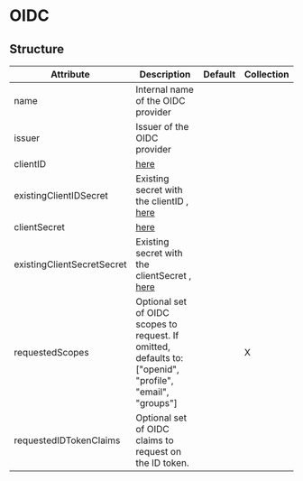 # OIDC 
 

## Structure 
 

| Attribute                  | Description                                                                                                | Default | Collection  |
| -------------------------- | ---------------------------------------------------------------------------------------------------------- | ------- | ----------  |
| name                       | Internal name of the OIDC provider                                                                         |         |             |
| issuer                     | Issuer of the OIDC provider                                                                                |         |             |
| clientID                   | [here](secret/Secret.md)                                                                                   |         |             |
| existingClientIDSecret     | Existing secret with the clientID , [here](secret/Existing.md)                                             |         |             |
| clientSecret               | [here](secret/Secret.md)                                                                                   |         |             |
| existingClientSecretSecret | Existing secret with the clientSecret , [here](secret/Existing.md)                                         |         |             |
| requestedScopes            | Optional set of OIDC scopes to request. If omitted, defaults to: ["openid", "profile", "email", "groups"]  |         | X           |
| requestedIDTokenClaims     | Optional set of OIDC claims to request on the ID token.                                                    |         |             |